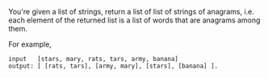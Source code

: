  You're given a list of strings, return a list of list of strings of anagrams, i.e. each element of the returned list is a list of words that are anagrams among them.
 
 For example, 
 
 	input   [stars, mary, rats, tars, army, banana]
 	output: [ [rats, tars], [army, mary], [stars], [banana] ].